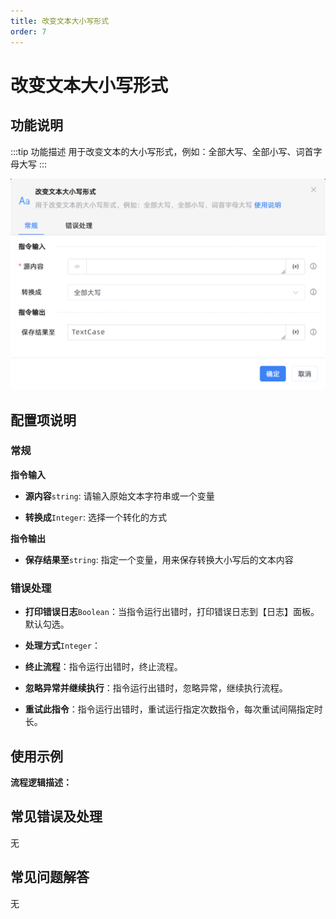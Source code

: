 ```yaml
---
title: 改变文本大小写形式
order: 7
---
```


# 改变文本大小写形式

## 功能说明

:::tip 功能描述
用于改变文本的大小写形式，例如：全部大写、全部小写、词首字母大写
:::

![改变文本大小写形式](../../../assets/改变文本大小写形式_command.png)

## 配置项说明

### 常规

**指令输入**

- **源内容**`string`: 请输入原始文本字符串或一个变量

- **转换成**`Integer`: 选择一个转化的方式


**指令输出**

- **保存结果至**`string`: 指定一个变量，用来保存转换大小写后的文本内容

### 错误处理

- **打印错误日志**`Boolean`：当指令运行出错时，打印错误日志到【日志】面板。默认勾选。

- **处理方式**`Integer`：

 - **终止流程**：指令运行出错时，终止流程。

 - **忽略异常并继续执行**：指令运行出错时，忽略异常，继续执行流程。

 - **重试此指令**：指令运行出错时，重试运行指定次数指令，每次重试间隔指定时长。

## 使用示例

**流程逻辑描述：** 

## 常见错误及处理

无

## 常见问题解答

无

